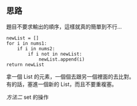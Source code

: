 思路
--

題目不要求輸出的順序，這樣就真的簡單到不行...
```
newList = []
for i in nums1:
    if i in nums2:
        if i not in newList:
            newList.append(i)
return newList
```
拿一個 List 的元素，一個個去跟另一個裡面的去比對。    
有的話，塞進一個新的 List，而且不要重複塞。

*方法二*
set 的操作
